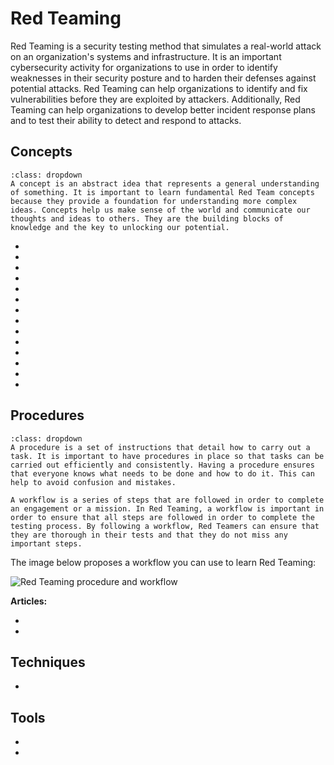 # Red Teaming

Red Teaming is a security testing method that simulates a real-world attack on an organization's systems and infrastructure. It is an important cybersecurity activity for organizations to use in order to identify weaknesses in their security posture and to harden their defenses against potential attacks. Red Teaming can help organizations to identify and fix vulnerabilities before they are exploited by attackers. Additionally, Red Teaming can help organizations to develop better incident response plans and to test their ability to detect and respond to attacks.

## Concepts

```{admonition} Why is learning fundamental Red Team concepts important?
:class: dropdown
A concept is an abstract idea that represents a general understanding of something. It is important to learn fundamental Red Team concepts because they provide a foundation for understanding more complex ideas. Concepts help us make sense of the world and communicate our thoughts and ideas to others. They are the building blocks of knowledge and the key to unlocking our potential. 
```

* [](why-do-we-red-team)
* [](a-simple-introduction-to-red-blue-and-purple-teaming)
* [](what-is-the-right-mindset-for-red-teaming)
* [](designing-threat-emulation-scenarios)
* [](the-importance-of-freedom-of-movement-when-running-red-team-exercises)
* [](how-can-cisos-make-sense-of-cyber-red-team-results)
* [](the-business-case-against-red-teaming)
* [](can-red-teaming-exercises-be-automated)
* [](what-is-the-ooda-loop-and-why-is-it-relevant-to-red-teaming)
* [](introduction-to-red-team-tools-and-techniques)
* [](choosing-a-command-and-control-infrastructure)
* [](top-reasons-why-red-teamers-should-know-how-to-write-their-own-custom-tools)
* [](using-the-cyber-kill-chain-and-the-mitre-matrix-for-red-team-operations)
* [](what-is-the-difference-between-red-teaming-penetration-testing-and-vulnerability-assessments)

## Procedures

```{admonition} What is a procedure and a workflow and why are they important?
:class: dropdown
A procedure is a set of instructions that detail how to carry out a task. It is important to have procedures in place so that tasks can be carried out efficiently and consistently. Having a procedure ensures that everyone knows what needs to be done and how to do it. This can help to avoid confusion and mistakes.

A workflow is a series of steps that are followed in order to complete an engagement or a mission. In Red Teaming, a workflow is important in order to ensure that all steps are followed in order to complete the testing process. By following a workflow, Red Teamers can ensure that they are thorough in their tests and that they do not miss any important steps. 
```

The image below proposes a workflow you can use to learn Red Teaming:

<img alt="Red Teaming procedure and workflow" class="mb-5" src="/images/procedures/red-teaming.svg">

**Articles:**

* [](designing-realistic-cyber-threat-emulations)
* [](key-metrics-to-measure-the-success-of-a-red-team-exercise)

## Techniques

* [](ntfs-data-stream-manipulation)

## Tools

* [](perform-remote-code-execution-with-the-use-of-reverse-shells)
* [](using-netcat-as-a-reverse-shell)